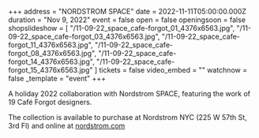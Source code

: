 +++
address = "NORDSTROM SPACE"
date = 2022-11-11T05:00:00.000Z
duration = "Nov 9, 2022"
event = false
open = false
openingsoon = false
shopslideshow = [
  "/11-09-22_space_cafe-forgot_01_4376x6563.jpg",
  "/11-09-22_space_cafe-forgot_03_4376x6563.jpg",
  "/11-09-22_space_cafe-forgot_11_4376x6563.jpg",
  "/11-09-22_space_cafe-forgot_08_4376x6563.jpg",
  "/11-09-22_space_cafe-forgot_14_4376x6563.jpg",
  "/11-09-22_space_cafe-forgot_15_4376x6563.jpg"
]
tickets = false
video_embed = ""
watchnow = false
_template = "event"
+++

A holiday 2022 collaboration with Nordstrom SPACE, featuring the work of 19 Café Forgot designers.

The collection is available to purchase at Nordstrom NYC (225 W 57th St, 3rd Fl) and online at [nordstrom.com](https://www.nordstrom.com/brands/cafe-forgot--24621 "nordstromcafeforgot") 
